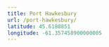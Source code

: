 ```yaml
---
title: Port Hawkesbury
url: /port-hawkesbury/
latitude: 45.6180851
longitude: -61.357458900000005
---
```

